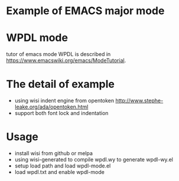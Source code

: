 Example of EMACS major mode
===========================

# WPDL mode

  tutor of emacs mode WPDL is described in https://www.emacswiki.org/emacs/ModeTutorial. 
  
# The detail of example

  - using wisi indent engine from opentoken http://www.stephe-leake.org/ada/opentoken.html
  - support both font lock and indentation
  
# Usage

  - install wisi from github or melpa
  - using wisi-generated to compile wpdl.wy to generate wpdl-wy.el
  - setup load path and load wpdl-mode.el
  - load wpdl.txt and enable wpdl-mode 
  
